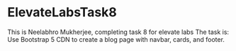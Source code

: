 # ElevateLabsTask8
This is Neelabhro Mukherjee, completing task 8 for elevate labs
The task is: Use Bootstrap 5 CDN to create a blog page with navbar, cards, and footer.
